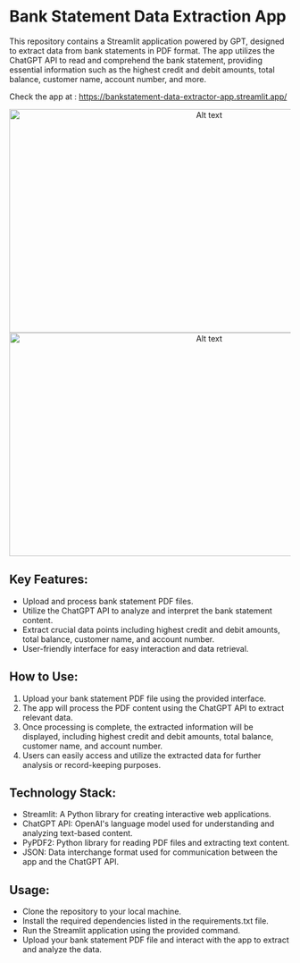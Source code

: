 # Bank Statement Data Extraction App

  This repository contains a Streamlit application powered by GPT, designed to extract data from bank statements in PDF format. The app utilizes the ChatGPT API to read and comprehend the bank statement, providing essential information such as the highest credit and debit amounts, total balance, customer name, account number, and more.

  Check the app at : https://bankstatement-data-extractor-app.streamlit.app/
  
<div style="text-align: center;">
    <img src="https://github.com/GhufranBarcha/BankStatement-Data-Extractor/blob/main/images/image1.png" alt="Alt text" width="700" height="400">
</div>
<div style="text-align: center;">
    <img src="https://github.com/GhufranBarcha/BankStatement-Data-Extractor/blob/main/images/image2.png" alt="Alt text" width="700" height="400">
</div>

## Key Features:

- Upload and process bank statement PDF files.
- Utilize the ChatGPT API to analyze and interpret the bank statement content.
- Extract crucial data points including highest credit and debit amounts, total balance, customer name, and account number.
- User-friendly interface for easy interaction and data retrieval.
## How to Use:

1. Upload your bank statement PDF file using the provided interface.
2. The app will process the PDF content using the ChatGPT API to extract relevant data.
3. Once processing is complete, the extracted information will be displayed, including highest credit and debit amounts, total balance, customer name, and account number.
4. Users can easily access and utilize the extracted data for further analysis or record-keeping purposes.
## Technology Stack:

- Streamlit: A Python library for creating interactive web applications.
- ChatGPT API: OpenAI's language model used for understanding and analyzing text-based content.
- PyPDF2: Python library for reading PDF files and extracting text content.
- JSON: Data interchange format used for communication between the app and the ChatGPT API.
## Usage:

- Clone the repository to your local machine.
- Install the required dependencies listed in the requirements.txt file.
- Run the Streamlit application using the provided command.
- Upload your bank statement PDF file and interact with the app to extract and analyze the data.
